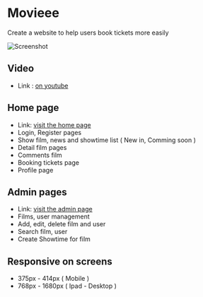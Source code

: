 # Movieee
Create a website to help users book tickets more easily

![Screenshot](./assets/Movieee-light.png)

## Video
- Link : <a href="https://youtu.be/QCvwcV5Ab8A">on youtube</a>
 
## Home page
- Link: <a href="http://movieee.surge.sh">visit the home page</a>
- Login, Register pages
- Show film, news and showtime list ( New in, Comming soon )
- Detail film pages
- Comments film
- Booking tickets page
- Profile page

## Admin pages
- Link: <a href="http://movieee.surge.sh/admin">visit the admin page</a>
- Films, user management
- Add, edit, delete film and user
- Search film, user
- Create Showtime for film

## Responsive on screens
- 375px - 414px ( Mobile ) 
- 768px - 1680px ( Ipad - Desktop )
